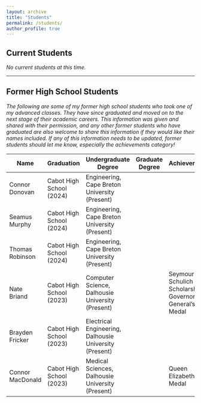 ```yaml
---
layout: archive
title: "Students"
permalink: /students/
author_profile: true
---
```


## Current Students

*No current students at this time.*

---

## Former High School Students

*The following are some of my former high school students who took one of my advanced classes. They have since graduated and moved on to the next stage of their academic careers. This information was given and shared with their permission, and any other former students who have graduated are also welcome to share this information if they would like their names included. If any of this information needs to be updated, former students should let me know, especially the achievements category!*

<div class="table-responsive">
  <table>
    <thead>
      <tr>
        <th>Name</th>
        <th>Graduation</th>
        <th>Undergraduate Degree</th>
        <th>Graduate Degree</th>
        <th>Achievements</th>
      </tr>
    </thead>
    <tbody>
      <tr>
        <td>Connor Donovan</td>
        <td>Cabot High School (2024)</td>
        <td>Engineering, Cape Breton University (Present)</td>
        <td></td>
        <td></td>
      </tr>
      <tr>
        <td>Seamus Murphy</td>
        <td>Cabot High School (2024)</td>
        <td>Engineering, Cape Breton University (Present)</td>
        <td></td>
        <td></td>
      </tr>
      <tr>
        <td>Thomas Robinson</td>
        <td>Cabot High School (2024)</td>
        <td>Engineering, Cape Breton University (Present)</td>
        <td></td>
        <td></td>
      </tr>
      <tr>
        <td>Nate Briand</td>
        <td>Cabot High School (2023)</td>
        <td>Computer Science, Dalhousie University (Present)</td>
        <td></td>
        <td>Seymour Schulich Scholarship, Governor General’s Medal</td>
      </tr>
      <tr>
        <td>Brayden Fricker</td>
        <td>Cabot High School (2023)</td>
        <td>Electrical Engineering, Dalhousie University (Present)</td>
        <td></td>
        <td></td>
      </tr>
      <tr>
        <td>Connor MacDonald</td>
        <td>Cabot High School (2023)</td>
        <td>Medical Sciences, Dalhousie University (Present)</td>
        <td></td>
        <td>Queen Elizabeth II Medal</td>
      </tr>
    </tbody>
  </table>
</div>